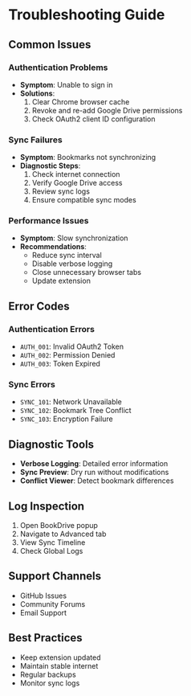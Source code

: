 # Troubleshooting Guide

## Common Issues

### Authentication Problems
- **Symptom**: Unable to sign in
- **Solutions**:
  1. Clear Chrome browser cache
  2. Revoke and re-add Google Drive permissions
  3. Check OAuth2 client ID configuration

### Sync Failures
- **Symptom**: Bookmarks not synchronizing
- **Diagnostic Steps**:
  1. Check internet connection
  2. Verify Google Drive access
  3. Review sync logs
  4. Ensure compatible sync modes

### Performance Issues
- **Symptom**: Slow synchronization
- **Recommendations**:
  - Reduce sync interval
  - Disable verbose logging
  - Close unnecessary browser tabs
  - Update extension

## Error Codes

### Authentication Errors
- `AUTH_001`: Invalid OAuth2 Token
- `AUTH_002`: Permission Denied
- `AUTH_003`: Token Expired

### Sync Errors
- `SYNC_101`: Network Unavailable
- `SYNC_102`: Bookmark Tree Conflict
- `SYNC_103`: Encryption Failure

## Diagnostic Tools
- **Verbose Logging**: Detailed error information
- **Sync Preview**: Dry run without modifications
- **Conflict Viewer**: Detect bookmark differences

## Log Inspection
1. Open BookDrive popup
2. Navigate to Advanced tab
3. View Sync Timeline
4. Check Global Logs

## Support Channels
- GitHub Issues
- Community Forums
- Email Support

## Best Practices
- Keep extension updated
- Maintain stable internet
- Regular backups
- Monitor sync logs

